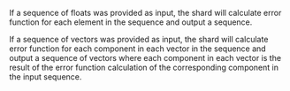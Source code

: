 If a sequence of floats was provided as input, the shard will calculate error function for each element in the sequence and output a sequence.

If a sequence of vectors was provided as input, the shard will calculate error function for each component in each vector in the sequence and output a sequence of vectors where each component in each vector is the result of the error function calculation of the corresponding component in the input sequence.